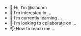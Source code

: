- 👋 Hi, I’m @cladam
- 👀 I’m interested in ...
- 🌱 I’m currently learning ...
- 💞️ I’m looking to collaborate on ...
- 📫 How to reach me ...

<!---
cladam/cladam is a ✨ special ✨ repository because its `README.md` (this file) appears on your GitHub profile.
You can click the Preview link to take a look at your changes.
--->
